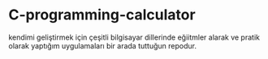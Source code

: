 # C-programming-calculator
kendimi geliştirmek için çeşitli bilgisayar dillerinde eğiitmler alarak ve pratik olarak yaptığım uygulamaları bir arada tuttuğun repodur. 
